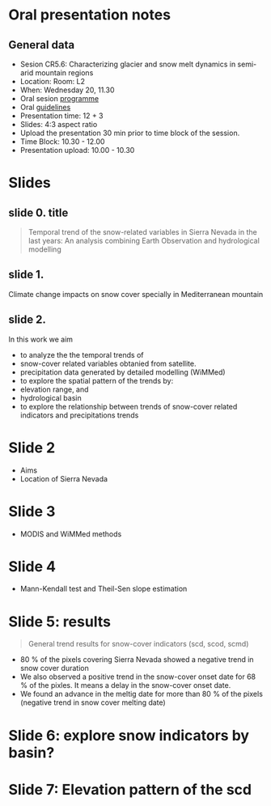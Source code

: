 # Oral presentation notes

## General data 
* Sesion CR5.6: Characterizing glacier and snow melt dynamics in semi-arid mountain regions 
* Location: Room: L2 
* When: Wednesday 20, 11.30
* Oral sesion [programme](http://meetingorganizer.copernicus.org/EGU2016/orals/21476) 
* Oral [guidelines](http://egu2016.eu/guidelines/presenter_guidelines_oral.html) 
* Presentation time: 12 + 3 
* Slides: 4:3 aspect ratio 
* Upload the presentation 30 min prior to time block of the session. 
 * Time Block: 10.30 - 12.00 
 * Presentation upload: 10.00 - 10.30 

# Slides 

## slide 0. title 

> Temporal trend of the snow-related variables in Sierra Nevada in the last years: An analysis combining Earth Observation and hydrological modelling 

## slide 1. 
Climate change impacts on snow cover specially in Mediterranean mountain 

## slide 2. 
In this work we aim
* to analyze the the temporal trends of 
 * snow-cover related variables obtanied from satellite. 
 * precipitation data generated by detailed modelling (WiMMed)
* to explore the spatial pattern of the trends by:
 * elevation range, and 
 * hydrological basin 
* to explore the relationship between trends of snow-cover related indicators and precipitations trends 





# Slide 2
* Aims 
* Location of Sierra Nevada 

# Slide 3
* MODIS and WiMMed methods

# Slide 4 
* Mann-Kendall test and Theil-Sen slope estimation 

# Slide 5: results 
> General trend results for snow-cover indicators (scd, scod, scmd) 

* 80 % of the pixels covering Sierra Nevada showed a negative trend in snow cover duration 
* We also observed a positive trend in the snow-cover onset date for 68 % of the pixles. It means a delay in the snow-cover onset date. 
* We found an advance in the meltig date for more than 80 % of the pixels (negative trend in snow cover melting date)

# Slide 6: explore snow indicators by basin? 

# Slide 7: Elevation pattern of the scd 




